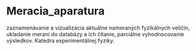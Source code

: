 # Meracia_aparatura
zaznamenávanie a vizualizácia aktuálne nameraných fyzikálnych veličín, ukladanie meraní do databázy a ich čítanie, parciálne vyhodnocovanie výsledkov. Katedra experimentálnej fyziky. 
